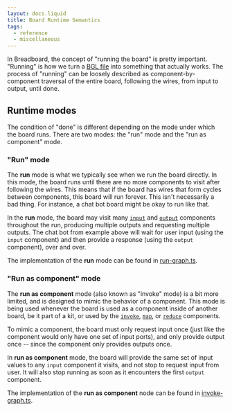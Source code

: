 ```yaml
---
layout: docs.liquid
title: Board Runtime Semantics
tags:
  - reference
  - miscellaneous
---
```


In Breadboard, the concept of "running the board" is pretty important. "Running" is how we turn a [BGL file](/breadboard/docs/concepts/#breadboard-graph-language-bgl) into something that actually works. The process of "running" can be loosely described as component-by-component traversal of the entire board, following the wires, from input to output, until done.

## Runtime modes

The condition of "done" is different depending on the mode under which the board runs. There are two modes: the "run" mode and the "run as component" mode.

### "Run" mode

The **run** mode is what we typically see when we run the board directly. In this mode, the board runs until there are no more components to visit after following the wires. This means that if the board has wires that form cycles between components, this board will run forever. This isn't necessarily a bad thing. For instance, a chat bot board might be okay to run like that.

In the **run** mode, the board may visit many [`input`](/breadboard/docs/reference/kits/built-in/#the-input-node) and [`output`](/breadboard/docs/reference/kits/built-in/#output-ports) components throughout the run, producing multiple outputs and requesting multiple outputs. The chat bot from example above will wait for user input (using the `input` component) and then provide a response (using the `output` component), over and over.

The implementation of the **run** mode can be found in [run-graph.ts](https://github.com/breadboard-ai/breadboard/blob/main/packages/breadboard/src/run/run-graph.ts).

### "Run as component" mode

The **run as component** mode (also known as "invoke" mode) is a bit more limited, and is designed to mimic the behavior of a component. This mode is being used whenever the board is used as a component inside of another board, be it part of a kit, or used by the [`invoke`](/breadboard/docs/kits/core/#the-invoke-component), [`map`](/breadboard/docs/kits/core/#the-map-component), or [`reduce`](/breadboard/docs/kits/core/#the-reduce-component) components.

To mimic a component, the board must only request input once (just like the component would only have one set of input ports), and only provide output once -- since the component only provides outputs once.

In **run as component** mode, the board will provide the same set of input values to any `input` component it visits, and not stop to request input from user. It will also stop running as soon as it encounters the first `output` component.

The implementation of the **run as component** node can be found in [invoke-graph.ts](https://github.com/breadboard-ai/breadboard/blob/main/packages/breadboard/src/run/invoke-graph.ts).
